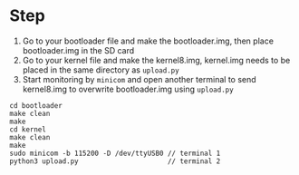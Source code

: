 # Step
1. Go to your bootloader file and make the bootloader.img, then place bootloader.img in the SD card
2. Go to your kernel file and make the kernel8.img, kernel.img needs to be placed in the same directory as `upload.py`
3. Start monitoring by `minicom` and open another terminal to send kernel8.img to overwrite bootloader.img using `upload.py`
```
cd bootloader
make clean
make
cd kernel
make clean
make
sudo minicom -b 115200 -D /dev/ttyUSB0 // terminal 1
python3 upload.py                      // terminal 2
```   

